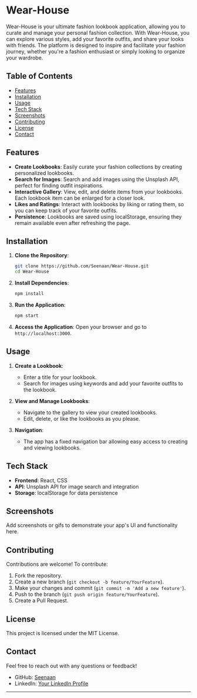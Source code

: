 # Wear-House

Wear-House is your ultimate fashion lookbook application, allowing you to curate and manage your personal fashion collection. With Wear-House, you can explore various styles, add your favorite outfits, and share your looks with friends. The platform is designed to inspire and facilitate your fashion journey, whether you're a fashion enthusiast or simply looking to organize your wardrobe.

## Table of Contents
- [Features](#features)
- [Installation](#installation)
- [Usage](#usage)
- [Tech Stack](#tech-stack)
- [Screenshots](#screenshots)
- [Contributing](#contributing)
- [License](#license)
- [Contact](#contact)

## Features
- **Create Lookbooks**: Easily curate your fashion collections by creating personalized lookbooks.
- **Search for Images**: Search and add images using the Unsplash API, perfect for finding outfit inspirations.
- **Interactive Gallery**: View, edit, and delete items from your lookbooks. Each lookbook item can be enlarged for a closer look.
- **Likes and Ratings**: Interact with lookbooks by liking or rating them, so you can keep track of your favorite outfits.
- **Persistence**: Lookbooks are saved using localStorage, ensuring they remain available even after refreshing the page.

## Installation

1. **Clone the Repository**:
    ```bash
    git clone https://github.com/Seenaan/Wear-House.git
    cd Wear-House
    ```

2. **Install Dependencies**:
    ```bash
    npm install
    ```

3. **Run the Application**:
    ```bash
    npm start
    ```

4. **Access the Application**:
   Open your browser and go to `http://localhost:3000`.

## Usage
1. **Create a Lookbook**:
   - Enter a title for your lookbook.
   - Search for images using keywords and add your favorite outfits to the lookbook.

2. **View and Manage Lookbooks**:
   - Navigate to the gallery to view your created lookbooks.
   - Edit, delete, or like the lookbooks as you please.

3. **Navigation**:
   - The app has a fixed navigation bar allowing easy access to creating and viewing lookbooks.

## Tech Stack
- **Frontend**: React, CSS
- **API**: Unsplash API for image search and integration
- **Storage**: localStorage for data persistence

## Screenshots
Add screenshots or gifs to demonstrate your app's UI and functionality here.

## Contributing
Contributions are welcome! To contribute:
1. Fork the repository.
2. Create a new branch (`git checkout -b feature/YourFeature`).
3. Make your changes and commit (`git commit -m 'Add a new feature'`).
4. Push to the branch (`git push origin feature/YourFeature`).
5. Create a Pull Request.

## License
This project is licensed under the MIT License.

## Contact
Feel free to reach out with any questions or feedback!

- GitHub: [Seenaan](https://github.com/Seenaan)
- LinkedIn: [Your LinkedIn Profile](#)  <!-- Update this link to your actual LinkedIn profile -->

---
